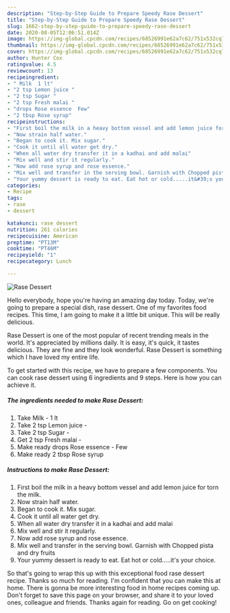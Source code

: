 ```yaml
---
description: "Step-by-Step Guide to Prepare Speedy Rase Dessert"
title: "Step-by-Step Guide to Prepare Speedy Rase Dessert"
slug: 1662-step-by-step-guide-to-prepare-speedy-rase-dessert
date: 2020-08-05T12:06:51.014Z
image: https://img-global.cpcdn.com/recipes/68526991e62a7c62/751x532cq70/rase-dessert-recipe-main-photo.jpg
thumbnail: https://img-global.cpcdn.com/recipes/68526991e62a7c62/751x532cq70/rase-dessert-recipe-main-photo.jpg
cover: https://img-global.cpcdn.com/recipes/68526991e62a7c62/751x532cq70/rase-dessert-recipe-main-photo.jpg
author: Hunter Cox
ratingvalue: 4.5
reviewcount: 13
recipeingredient:
- " Milk  1 lt"
- "2 tsp Lemon juice "
- "2 tsp Sugar "
- "2 tsp Fresh malai "
- "drops Rose essence  Few"
- "2 tbsp Rose syrup"
recipeinstructions:
- "First boil the milk in a heavy bottom vessel and add lemon juice for torn the milk."
- "Now strain half water."
- "Began to cook it. Mix sugar."
- "Cook it until all water get dry."
- "When all water dry transfer it in a kadhai and add malai"
- "Mix well and stir it regularly."
- "Now add rose syrup and rose essence."
- "Mix well and transfer in the serving bowl. Garnish with Chopped pista and dry fruits"
- "Your yummy dessert is ready to eat. Eat hot or cold.....it&#39;s your choice."
categories:
- Recipe
tags:
- rase
- dessert

katakunci: rase dessert 
nutrition: 261 calories
recipecuisine: American
preptime: "PT13M"
cooktime: "PT46M"
recipeyield: "1"
recipecategory: Lunch

---
```



![Rase Dessert](https://img-global.cpcdn.com/recipes/68526991e62a7c62/751x532cq70/rase-dessert-recipe-main-photo.jpg)

Hello everybody, hope you're having an amazing day today. Today, we're going to prepare a special dish, rase dessert. One of my favorites food recipes. This time, I am going to make it a little bit unique. This will be really delicious.



Rase Dessert is one of the most popular of recent trending meals in the world. It's appreciated by millions daily. It is easy, it's quick, it tastes delicious. They are fine and they look wonderful. Rase Dessert is something which I have loved my entire life.


To get started with this recipe, we have to prepare a few components. You can cook rase dessert using 6 ingredients and 9 steps. Here is how you can achieve it.

<!--inarticleads1-->

##### The ingredients needed to make Rase Dessert:

1. Take  Milk - 1 lt
1. Take 2 tsp Lemon juice -
1. Take 2 tsp Sugar -
1. Get 2 tsp Fresh malai -
1. Make ready drops Rose essence - Few
1. Make ready 2 tbsp Rose syrup




<!--inarticleads2-->

##### Instructions to make Rase Dessert:

1. First boil the milk in a heavy bottom vessel and add lemon juice for torn the milk.
1. Now strain half water.
1. Began to cook it. Mix sugar.
1. Cook it until all water get dry.
1. When all water dry transfer it in a kadhai and add malai
1. Mix well and stir it regularly.
1. Now add rose syrup and rose essence.
1. Mix well and transfer in the serving bowl. Garnish with Chopped pista and dry fruits
1. Your yummy dessert is ready to eat. Eat hot or cold.....it&#39;s your choice.




So that's going to wrap this up with this exceptional food rase dessert recipe. Thanks so much for reading. I'm confident that you can make this at home. There is gonna be more interesting food in home recipes coming up. Don't forget to save this page on your browser, and share it to your loved ones, colleague and friends. Thanks again for reading. Go on get cooking!
